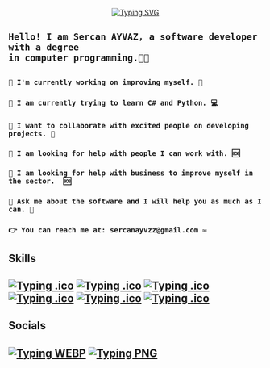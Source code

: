 <p align="center"><a href="https://git.io/typing-svg"><img src="https://readme-typing-svg.demolab.com?font=Fira+Code&size=35&pause=1000&color=0943F7&width=650&lines=Hi+There+%F0%9F%91%8B;I+am+Sercan+AYVAZ.%F0%9F%91%A8%E2%80%8D%F0%9F%92%BB;I+am+a+computer+programmer.%F0%9F%92%BB" alt="Typing SVG" /></a></p>
   <h2><code>Hello! I am Sercan AYVAZ, a software developer with a degree 
in computer programming.🧑‍💻</code><h2>

 <h3><code>🔗 I'm currently working on improving myself. 📕</code><h3>
 <h3><code>🔗 I am currently trying to learn C# and Python. 💻</code><h3>
 <h3><code>🔗 I want to collaborate with excited people on developing projects. 👥</code><h3>
 <h3><code>🔗 I am looking for help with people I can work with. 🆘</code><h3>
 <h3><code>🔗 I am looking for help with business to improve myself in the sector.  🆘</code><h3>
 <h3><code>🔗 Ask me about the software and I will help you as much as I can. 💬</code><h3>
 
 <h3><code>👉 You can reach me at: sercanayvzz@gmail.com ✉️</code><h3>
<h2>Skills<h2>
<div>
<a href ="https://learn.microsoft.com/tr-tr/dotnet/csharp/"><img src="https://skillicons.dev/icons?i=cs&theme=dark" alt="Typing .ico"  ></a>  
<a href ="https://www.python.org/"><img src="https://skillicons.dev/icons?i=py&theme=dark" alt="Typing .ico" ></a>   
<a href ="https://www.mysql.com/"><img src="https://skillicons.dev/icons?i=mysql&theme=dark" alt="Typing .ico" ></a>   
<a href ="https://visualstudio.microsoft.com/en/"><img src="https://skillicons.dev/icons?i=visualstudio&theme=dark" alt="Typing .ico"></a>   
<a href ="https://code.visualstudio.com/"><img src="https://skillicons.dev/icons?i=vscode&theme=dark" alt="Typing .ico"></a> 
<a href ="https://git-scm.com/"><img src="https://skillicons.dev/icons?i=git&theme=dark" alt="Typing .ico"></a> 
</div>
<h2>Socials<h2>   
<a href="https://github.com/Sercan-Ayvaz"><img src="https://skillicons.dev/icons?i=github&theme=dark" alt="Typing WEBP"></a>   
<a href ="https://www.linkedin.com/in/sercan-ayvaz/"><img src="https://skillicons.dev/icons?i=linkedin&theme=dark" alt="Typing PNG"></a> 

   

   
   
   
   
   
   
   
   <!-- 
**Sercan-Ayvaz/Sercan-Ayvaz** is a ✨ _special_ ✨ repository because its `README.md` (this file) appears on your GitHub profile.

Here are some ideas to get you started:

 🔭 I'm currently working on improving myself.
 🌱 I am currently trying to learn C# and Python.
 👯 I want to collaborate with excited people on developing projects.
 🤔 I am looking for help with people I can work with.
 🤔 I am looking for help with business to improve myself in the sector.
 💬 Ask me about the software and I will help you as much as I can.
 📫 You can reach me at: srcn61ts@gmail.com.

-->
